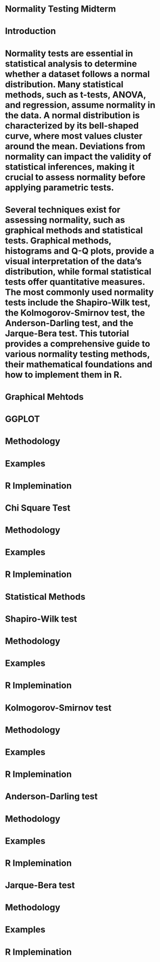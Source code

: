 # Normality Testing Midterm
# Introduction
# Normality tests are essential in statistical analysis to determine whether a dataset follows a normal distribution. Many statistical methods, such as t-tests, ANOVA, and regression, assume normality in the data. A normal distribution is characterized by its bell-shaped curve, where most values cluster around the mean. Deviations from normality can impact the validity of statistical inferences, making it crucial to assess normality before applying parametric tests.
# Several techniques exist for assessing normality, such as graphical methods and statistical tests. Graphical methods, histograms and Q-Q plots, provide a visual interpretation of the data’s distribution, while formal statistical tests offer quantitative measures. The most commonly used normality tests include the Shapiro-Wilk test, the Kolmogorov-Smirnov test, the Anderson-Darling test, and the Jarque-Bera test. This tutorial provides a comprehensive guide to various normality testing methods, their mathematical foundations and how to implement them in R. 

# Graphical Mehtods 

# GGPLOT
  # Methodology
  # Examples
  # R Implemination
  
# Chi Square Test
  # Methodology
  # Examples
  # R Implemination



# Statistical Methods

# Shapiro-Wilk test
  # Methodology
  # Examples
  # R Implemination

# Kolmogorov-Smirnov test
  # Methodology
  # Examples
  # R Implemination

# Anderson-Darling test
  # Methodology
  # Examples
  # R Implemination

# Jarque-Bera test
  # Methodology
  # Examples
  # R Implemination


